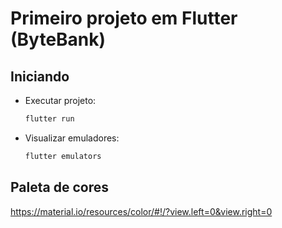 # Primeiro projeto em Flutter (ByteBank)

## Iniciando

- Executar projeto:
  ```bash
  flutter run
  ```
- Visualizar emuladores:
  ```bash
  flutter emulators
  ```

## Paleta de cores

https://material.io/resources/color/#!/?view.left=0&view.right=0
